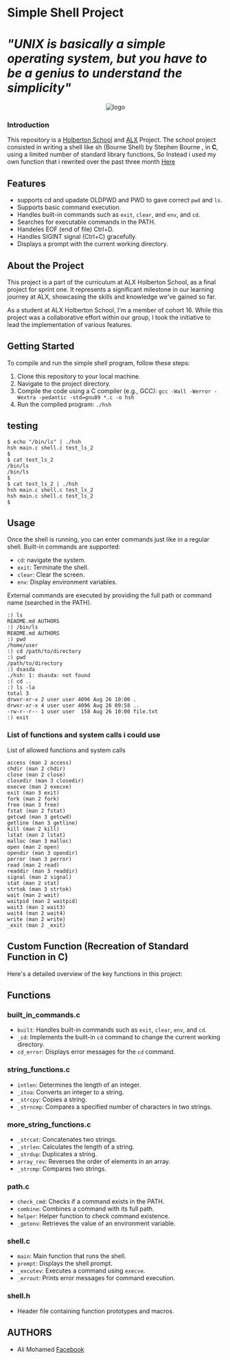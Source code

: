 # Simple Shell Project
<p align="center">
  <h1><em>"UNIX is basically a simple operating system, but you have to be a genius to understand the simplicity"</em></h1>
</p>
<p align="center">
  <img src="https://miro.medium.com/v2/resize:fit:1400/1*WqxZ99tyXrI3aIYW8lLoHA.png" alt="logo">
</p>

### Introduction

This repository is a [Holberton School](https://www.holbertonschool.com/) and [ALX](https://www.alxafrica.com/) Project. The school project consisted in writing a shell like sh (Bourne Shell) by Stephen Bourne  , in **C**, using a limited number of standard library functions, So Instead i used my own function that i rewrited over the past three month [Here](https://github.com/Al1M0HAMED/alx-low_level_programming)

## Features

- supports cd and upadate OLDPWD and PWD to gave correct `pwd` and `ls`.
- Supports basic command execution.
- Handles built-in commands such as `exit`, `clear`, and `env`, and `cd`.
- Searches for executable commands in the PATH.
- Handeles EOF (end of file) Ctrl+D.
- Handles SIGINT signal (Ctrl+C) gracefully.
- Displays a prompt with the current working directory.

## About the Project

This project is a part of the curriculum at ALX Holberton School, as a final project for sprint one. It represents a significant milestone in our learning journey at ALX, showcasing the skills and knowledge we've gained so far.

As a student at ALX Holberton School, I'm a member of cohort 16. While this project was a collaborative effort within our group, I took the initiative to lead the implementation of various features.

## Getting Started

To compile and run the simple shell program, follow these steps:

1. Clone this repository to your local machine.
2. Navigate to the project directory.
3. Compile the code using a C compiler (e.g., GCC): `gcc -Wall -Werror -Wextra -pedantic -std=gnu89 *.c -o hsh`
4. Run the compiled program: `./hsh`

## testing
```shell
$ echo "/bin/ls" | ./hsh
hsh main.c shell.c test_ls_2
$
$ cat test_ls_2
/bin/ls
/bin/ls
$
$ cat test_ls_2 | ./hsh
hsh main.c shell.c test_ls_2
hsh main.c shell.c test_ls_2
$
````

## Usage

Once the shell is running, you can enter commands just like in a regular shell. Built-in commands are supported:
- `cd`: navigate the system.
- `exit`: Terminate the shell.
- `clear`: Clear the screen.
- `env`: Display environment variables.

External commands are executed by providing the full path or command name (searched in the PATH).

```shell
:) ls
README.md AUTHORS
:) /bin/ls
README.md AUTHORS
:) pwd
/home/user
:) cd /path/to/directory
:) pwd
/path/to/directory
:) dsasda
./hsh: 1: dsasda: not found
:( cd ..
:) ls -la
total 3
drwxr-xr-x 2 user user 4096 Aug 26 10:00 .
drwxr-xr-x 4 user user 4096 Aug 26 09:58 ..
-rw-r--r-- 1 user user  158 Aug 26 10:00 file.txt
:) exit
````
### List of functions and system calls i could use
List of allowed functions and system calls

    access (man 2 access)
    chdir (man 2 chdir)
    close (man 2 close)
    closedir (man 3 closedir)
    execve (man 2 execve)
    exit (man 3 exit)
    fork (man 2 fork)
    free (man 3 free)
    fstat (man 2 fstat)
    getcwd (man 3 getcwd)
    getline (man 3 getline)
    kill (man 2 kill)
    lstat (man 2 lstat)
    malloc (man 3 malloc)
    open (man 2 open)
    opendir (man 3 opendir)
    perror (man 3 perror)
    read (man 2 read)
    readdir (man 3 readdir)
    signal (man 2 signal)
    stat (man 2 stat)
    strtok (man 3 strtok)
    wait (man 2 wait)
    waitpid (man 2 waitpid)
    wait3 (man 2 wait3)
    wait4 (man 2 wait4)
    write (man 2 write)
    _exit (man 2 _exit)

## Custom Function (Recreation of Standard Function in C)

Here's a detailed overview of the key functions in this project:

## Functions

### built_in_commands.c

- `built`: Handles built-in commands such as `exit`, `clear`, `env`, and `cd`.
- `_cd`: Implements the built-in `cd` command to change the current working directory.
- `cd_error`: Displays error messages for the `cd` command.

### string_functions.c

- `intlen`: Determines the length of an integer.
- `_itoa`: Converts an integer to a string.
- `_strcpy`: Copies a string.
- `_strncmp`: Compares a specified number of characters in two strings.

### more_string_functions.c

- `_strcat`: Concatenates two strings.
- `_strlen`: Calculates the length of a string.
- `_strdup`: Duplicates a string.
- `array_rev`: Reverses the order of elements in an array.
- `_strcmp`: Compares two strings.

### path.c

- `check_cmd`: Checks if a command exists in the PATH.
- `combine`: Combines a command with its full path.
- `helper`: Helper function to check command existence.
- `_getenv`: Retrieves the value of an environment variable.

### shell.c

- `main`: Main function that runs the shell.
- `prompt`: Displays the shell prompt.
- `_excutev`: Executes a command using `execve`.
- `_errout`: Prints error messages for command execution.

### shell.h

- Header file containing function prototypes and macros.

## AUTHORS

* Ali Mohamed [Facebook](https://www.facebook.com/profile.php?id=100053370433155)
